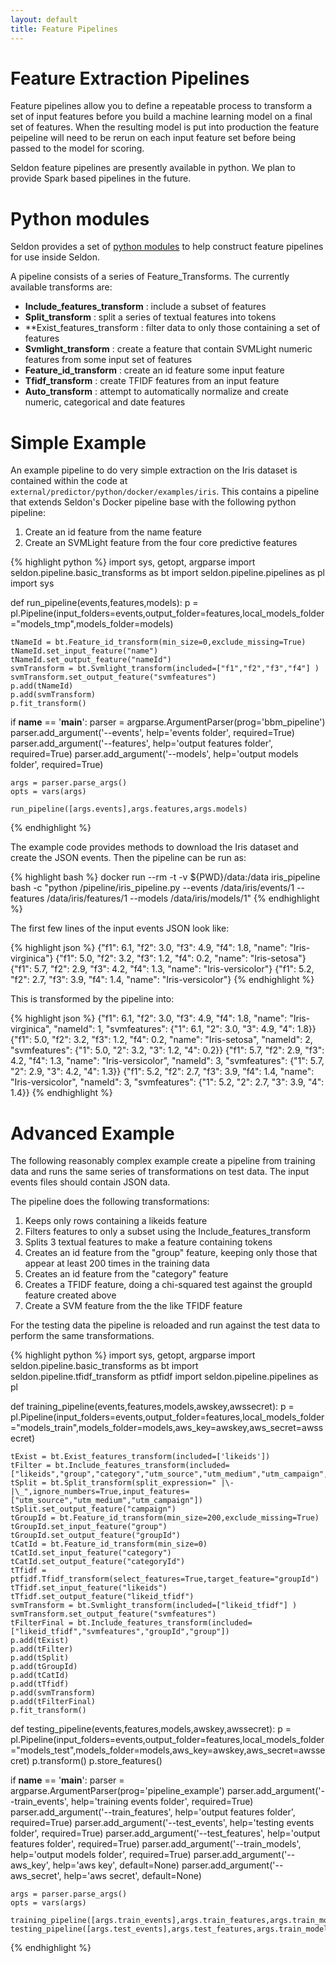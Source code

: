```yaml
---
layout: default
title: Feature Pipelines
---
```


# Feature Extraction Pipelines 
Feature pipelines allow you to define a repeatable process to transform a set of input features before you build a machine learning model on a final set of features. When the resulting model is put into production the feature peipeline will need to be rerun on each input feature set before being passed to the model for scoring.

Seldon feature pipelines are presently available in python. We plan to provide Spark based pipelines in the future.

# Python modules
Seldon provides a set of [python modules](python-modules.html) to help construct feature pipelines for use inside Seldon.

A pipeline consists of a series of Feature_Transforms. The currently available transforms are:

 * **Include_features_transform** : include a subset of features
 * **Split_transform** : split a series of textual features into tokens
 * **Exist_features_transform : filter data to only those containing a set of features
 * **Svmlight_transform** : create a feature that contain SVMLight numeric features from some input set of features
 * **Feature_id_transform** : create an id feature some input feature
 * **Tfidf_transform** : create TFIDF features from an input feature
 * **Auto_transform** : attempt to automatically normalize and create numeric, categorical and date features

# Simple Example
An example pipeline to do very simple extraction on the Iris dataset is contained within the code at `external/predictor/python/docker/examples/iris`. This contains a pipeline that extends Seldon's Docker pipeline base with the following python pipeline:

 1. Create an id feature from the name feature
 1. Create an SVMLight feature from the four core predictive features

{% highlight python %}
import sys, getopt, argparse
import seldon.pipeline.basic_transforms as bt
import seldon.pipeline.pipelines as pl
import sys

def run_pipeline(events,features,models):
    p = pl.Pipeline(input_folders=events,output_folder=features,local_models_folder="models_tmp",models_folder=models)

    tNameId = bt.Feature_id_transform(min_size=0,exclude_missing=True)
    tNameId.set_input_feature("name")
    tNameId.set_output_feature("nameId")
    svmTransform = bt.Svmlight_transform(included=["f1","f2","f3","f4"] )
    svmTransform.set_output_feature("svmfeatures")
    p.add(tNameId)
    p.add(svmTransform)
    p.fit_transform()

if __name__ == '__main__':
    parser = argparse.ArgumentParser(prog='bbm_pipeline')
    parser.add_argument('--events', help='events folder', required=True)
    parser.add_argument('--features', help='output features folder', required=True)
    parser.add_argument('--models', help='output models folder', required=True)

    args = parser.parse_args()
    opts = vars(args)

    run_pipeline([args.events],args.features,args.models)
{% endhighlight %}

The example code provides methods to download the Iris dataset and create the JSON events. Then the pipeline can be run as:

{% highlight bash %}
docker run --rm -t -v ${PWD}/data:/data iris_pipeline bash -c "python /pipeline/iris_pipeline.py --events /data/iris/events/1 --features /data/iris/features/1 --models /data/iris/models/1"
{% endhighlight %}

The first few lines of the input events JSON look like:

{% highlight json %}
{"f1": 6.1, "f2": 3.0, "f3": 4.9, "f4": 1.8, "name": "Iris-virginica"}
{"f1": 5.0, "f2": 3.2, "f3": 1.2, "f4": 0.2, "name": "Iris-setosa"}
{"f1": 5.7, "f2": 2.9, "f3": 4.2, "f4": 1.3, "name": "Iris-versicolor"}
{"f1": 5.2, "f2": 2.7, "f3": 3.9, "f4": 1.4, "name": "Iris-versicolor"}
{% endhighlight %}

This is transformed by the pipeline into:

{% highlight json %}
{"f1": 6.1, "f2": 3.0, "f3": 4.9, "f4": 1.8, "name": "Iris-virginica", "nameId": 1, "svmfeatures": {"1": 6.1, "2": 3.0, "3": 4.9, "4": 1.8}}
{"f1": 5.0, "f2": 3.2, "f3": 1.2, "f4": 0.2, "name": "Iris-setosa", "nameId": 2, "svmfeatures": {"1": 5.0, "2": 3.2, "3": 1.2, "4": 0.2}}
{"f1": 5.7, "f2": 2.9, "f3": 4.2, "f4": 1.3, "name": "Iris-versicolor", "nameId": 3, "svmfeatures": {"1": 5.7, "2": 2.9, "3": 4.2, "4": 1.3}}
{"f1": 5.2, "f2": 2.7, "f3": 3.9, "f4": 1.4, "name": "Iris-versicolor", "nameId": 3, "svmfeatures": {"1": 5.2, "2": 2.7, "3": 3.9, "4": 1.4}}
{% endhighlight %}

# Advanced Example
The following reasonably complex example create a pipeline from training data and runs the same series of transformations on test data. The input events files should contain JSON data.

The pipeline does the following transformations:

 1. Keeps only rows containing a likeids feature
 1. Filters features to only a subset using the Include_features_transform
 1. Splits 3 textual features to make a feature containing tokens
 1. Creates an id feature from the "group" feature, keeping only those that appear at least 200 times in the training data
 1. Creates an id feature from the "category" feature
 1. Creates a TFIDF feature, doing a chi-squared test against the groupId feature created above
 1. Create a SVM feature from the the like TFIDF feature

For the testing data the pipeline is reloaded and run against the test data to perform the same transformations.

{% highlight python %}
import sys, getopt, argparse
import seldon.pipeline.basic_transforms as bt
import seldon.pipeline.tfidf_transform as ptfidf
import seldon.pipeline.pipelines as pl

def training_pipeline(events,features,models,awskey,awssecret):
    p = pl.Pipeline(input_folders=events,output_folder=features,local_models_folder="models_train",models_folder=models,aws_key=awskey,aws_secret=awssecret)

    tExist = bt.Exist_features_transform(included=['likeids'])
    tFilter = bt.Include_features_transform(included=["likeids","group","category","utm_source","utm_medium","utm_campaign","friend_uuids"])
    tSplit = bt.Split_transform(split_expression=" |\-|\_",ignore_numbers=True,input_features=["utm_source","utm_medium","utm_campaign"])
    tSplit.set_output_feature("campaign")
    tGroupId = bt.Feature_id_transform(min_size=200,exclude_missing=True)
    tGroupId.set_input_feature("group")
    tGroupId.set_output_feature("groupId")
    tCatId = bt.Feature_id_transform(min_size=0)
    tCatId.set_input_feature("category")
    tCatId.set_output_feature("categoryId")
    tTfidf = ptfidf.Tfidf_transform(select_features=True,target_feature="groupId")
    tTfidf.set_input_feature("likeids")
    tTfidf.set_output_feature("likeid_tfidf")
    svmTransform = bt.Svmlight_transform(included=["likeid_tfidf"] )
    svmTransform.set_output_feature("svmfeatures")
    tFilterFinal = bt.Include_features_transform(included=["likeid_tfidf","svmfeatures","groupId","group"])
    p.add(tExist)
    p.add(tFilter)
    p.add(tSplit)
    p.add(tGroupId)
    p.add(tCatId)
    p.add(tTfidf)
    p.add(svmTransform)
    p.add(tFilterFinal)
    p.fit_transform()

def testing_pipeline(events,features,models,awskey,awssecret):
    p = pl.Pipeline(input_folders=events,output_folder=features,local_models_folder="models_test",models_folder=models,aws_key=awskey,aws_secret=awssecret)
    p.transform()
    p.store_features()


if __name__ == '__main__':
    parser = argparse.ArgumentParser(prog='pipeline_example')
    parser.add_argument('--train_events', help='training events folder', required=True)
    parser.add_argument('--train_features', help='output features folder', required=True)
    parser.add_argument('--test_events', help='testing events folder', required=True)
    parser.add_argument('--test_features', help='output features folder', required=True)
    parser.add_argument('--train_models', help='output models folder', required=True)
    parser.add_argument('--aws_key', help='aws key', default=None)
    parser.add_argument('--aws_secret', help='aws secret', default=None)

    args = parser.parse_args()
    opts = vars(args)

    training_pipeline([args.train_events],args.train_features,args.train_models,args.aws_key,args.aws_secret)
    testing_pipeline([args.test_events],args.test_features,args.train_models,args.aws_key,args.aws_secret)


{% endhighlight %}



